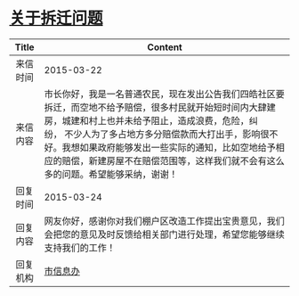 # <a href="http://www.shangluo.gov.cn/zmhd/ldxxxx.jsp?urltype=leadermail.LeaderMailContentUrl&wbtreeid=1112&leadermailid=3026">关于拆迁问题</a>
| Title |                                                                                    Content                                                                                    |
|:-----:|-------------------------------------------------------------------------------------------------------------------------------------------------------------------------------|
| 来信时间  | 2015-03-22                                                                                                                                                                    |
| 来信内容  | 市长你好，我是一名普通农民，现在发出公告我们四皓社区要拆迁，而空地不给予赔偿，很多村民就开始短时间内大肆建房，城建和村上也并未给予阻止，造成浪费，危险，纠纷， 不少人为了多占地方多分赔偿款而大打出手，影响很不好。我想如果政府能够发出一些实际的通知，比如空地给予相应的赔偿，新建房屋不在赔偿范围等，这样我们就不会有这么多的问题。希望能够采纳，谢谢！ |
| 回复时间  | 2015-03-24                                                                                                                                                                    |
| 回复内容  | 网友你好，感谢你对我们棚户区改造工作提出宝贵意见，我们会把您的意见及时反馈给相关部门进行处理，希望您能够继续支持我们的工作！                                                                                                                |
| 回复机构  | <a href="../../categories/agencies/市信息办.md">市信息办</a>                                                                                                                          |